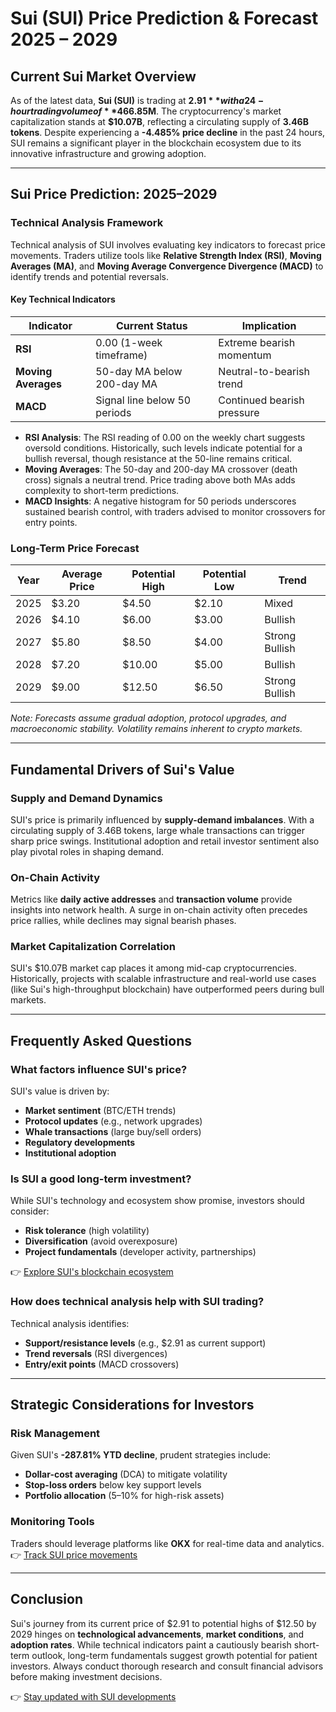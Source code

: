 # Sui (SUI) Price Prediction & Forecast 2025 – 2029

## Current Sui Market Overview

As of the latest data, **Sui (SUI)** is trading at **$2.91** with a 24-hour trading volume of **$466.85M**. The cryptocurrency's market capitalization stands at **$10.07B**, reflecting a circulating supply of **3.46B tokens**. Despite experiencing a **-4.485% price decline** in the past 24 hours, SUI remains a significant player in the blockchain ecosystem due to its innovative infrastructure and growing adoption.

---

## Sui Price Prediction: 2025–2029

### Technical Analysis Framework

Technical analysis of SUI involves evaluating key indicators to forecast price movements. Traders utilize tools like **Relative Strength Index (RSI)**, **Moving Averages (MA)**, and **Moving Average Convergence Divergence (MACD)** to identify trends and potential reversals.

#### Key Technical Indicators

| Indicator | Current Status | Implication |
|---------|----------------|-------------|
| **RSI** | 0.00 (1-week timeframe) | Extreme bearish momentum |
| **Moving Averages** | 50-day MA below 200-day MA | Neutral-to-bearish trend |
| **MACD** | Signal line below 50 periods | Continued bearish pressure |

- **RSI Analysis**: The RSI reading of 0.00 on the weekly chart suggests oversold conditions. Historically, such levels indicate potential for a bullish reversal, though resistance at the 50-line remains critical.
- **Moving Averages**: The 50-day and 200-day MA crossover (death cross) signals a neutral trend. Price trading above both MAs adds complexity to short-term predictions.
- **MACD Insights**: A negative histogram for 50 periods underscores sustained bearish control, with traders advised to monitor crossovers for entry points.

### Long-Term Price Forecast

| Year | Average Price | Potential High | Potential Low | Trend |
|------|---------------|----------------|---------------|-------|
| 2025 | $3.20         | $4.50          | $2.10         | Mixed |
| 2026 | $4.10         | $6.00          | $3.00         | Bullish |
| 2027 | $5.80         | $8.50          | $4.00         | Strong Bullish |
| 2028 | $7.20         | $10.00         | $5.00         | Bullish |
| 2029 | $9.00         | $12.50         | $6.50         | Strong Bullish |

*Note: Forecasts assume gradual adoption, protocol upgrades, and macroeconomic stability. Volatility remains inherent to crypto markets.*

---

## Fundamental Drivers of Sui's Value

### Supply and Demand Dynamics

SUI's price is primarily influenced by **supply-demand imbalances**. With a circulating supply of 3.46B tokens, large whale transactions can trigger sharp price swings. Institutional adoption and retail investor sentiment also play pivotal roles in shaping demand.

### On-Chain Activity

Metrics like **daily active addresses** and **transaction volume** provide insights into network health. A surge in on-chain activity often precedes price rallies, while declines may signal bearish phases.

### Market Capitalization Correlation

SUI's $10.07B market cap places it among mid-cap cryptocurrencies. Historically, projects with scalable infrastructure and real-world use cases (like Sui's high-throughput blockchain) have outperformed peers during bull markets.

---

## Frequently Asked Questions

### What factors influence SUI's price?

SUI's value is driven by:
- **Market sentiment** (BTC/ETH trends)
- **Protocol updates** (e.g., network upgrades)
- **Whale transactions** (large buy/sell orders)
- **Regulatory developments**
- **Institutional adoption**

### Is SUI a good long-term investment?

While SUI's technology and ecosystem show promise, investors should consider:
- **Risk tolerance** (high volatility)
- **Diversification** (avoid overexposure)
- **Project fundamentals** (developer activity, partnerships)

👉 [Explore SUI's blockchain ecosystem](https://bit.ly/okx-bonus)

### How does technical analysis help with SUI trading?

Technical analysis identifies:
- **Support/resistance levels** (e.g., $2.91 as current support)
- **Trend reversals** (RSI divergences)
- **Entry/exit points** (MACD crossovers)

---

## Strategic Considerations for Investors

### Risk Management

Given SUI's **-287.81% YTD decline**, prudent strategies include:
- **Dollar-cost averaging** (DCA) to mitigate volatility
- **Stop-loss orders** below key support levels
- **Portfolio allocation** (5–10% for high-risk assets)

### Monitoring Tools

Traders should leverage platforms like **OKX** for real-time data and analytics.  
👉 [Track SUI price movements](https://bit.ly/okx-bonus)

---

## Conclusion

Sui's journey from its current price of $2.91 to potential highs of $12.50 by 2029 hinges on **technological advancements**, **market conditions**, and **adoption rates**. While technical indicators paint a cautiously bearish short-term outlook, long-term fundamentals suggest growth potential for patient investors. Always conduct thorough research and consult financial advisors before making investment decisions.

👉 [Stay updated with SUI developments](https://bit.ly/okx-bonus)